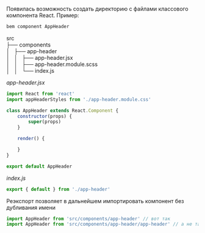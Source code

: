 Появилась возможность создать директорию с файлами классового компонента React.
Пример:
```sh
bem component AppHeader
```
src  
├── components  
│   ├── app-header  
│   │   ├── app-header.jsx  
│   │   ├── app-header.module.scss  
│   │   └── index.js


*app-header.jsx*
```javascript
import React from 'react'
import appHeaderStyles from './app-header.module.css'

class AppHeader extends React.Component {
    constructor(props) {
        super(props)
    }

    render() {

    }
}

export default AppHeader
```
*index.js*
```javascript
export { default } from './app-header'
```

Реэкспорт позволяет в дальнейшем импортировать компонент без дубливания имени
```javascript
import AppHeader from 'src/components/app-header' // вот так
import AppHeader from 'src/components/app-header/app-header' // а не так
```